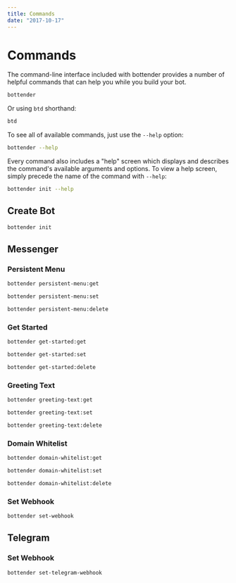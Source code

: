 ```yaml
---
title: Commands
date: "2017-10-17"
---
```


# Commands

The command-line interface included with bottender provides a number of helpful commands that can help you while you build your bot.

```sh
bottender
```

Or using `btd` shorthand:

```sh
btd
```

To see all of available commands, just use the `--help` option:

```sh
bottender --help
```

Every command also includes a "help" screen which displays and describes the command's available arguments and options. To view a help screen, simply precede the name of the command with `--help`:

```sh
bottender init --help
```

## Create Bot

```sh
bottender init
```

## Messenger

### Persistent Menu

```sh
bottender persistent-menu:get
```

```sh
bottender persistent-menu:set
```

```sh
bottender persistent-menu:delete
```

### Get Started

```sh
bottender get-started:get
```

```sh
bottender get-started:set
```

```sh
bottender get-started:delete
```

### Greeting Text

```sh
bottender greeting-text:get
```

```sh
bottender greeting-text:set
```

```sh
bottender greeting-text:delete
```

### Domain Whitelist

```sh
bottender domain-whitelist:get
```

```sh
bottender domain-whitelist:set
```

```sh
bottender domain-whitelist:delete
```

### Set Webhook

```sh
bottender set-webhook
```

## Telegram

### Set Webhook

```sh
bottender set-telegram-webhook
```
